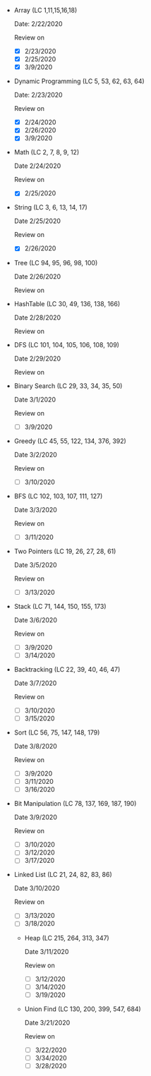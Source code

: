 - Array (LC 1,11,15,16,18) 

  Date: 2/22/2020

  Review on 
  - [x] 2/23/2020
  - [x] 2/25/2020
  - [x] 3/9/2020

- Dynamic Programming (LC 5, 53, 62, 63, 64)
  
  Date: 2/23/2020

  Review on
  - [x] 2/24/2020
  - [x] 2/26/2020
  - [x] 3/9/2020
  
- Math (LC 2, 7, 8, 9, 12)

  Date 2/24/2020
  
  Review on 
  - [x] 2/25/2020
  
- String (LC 3, 6, 13, 14, 17)
 
  Date 2/25/2020
   
  Review on 
  - [x] 2/26/2020
   
- Tree (LC 94, 95, 96, 98, 100)
   
  Date 2/26/2020
     
  Review on 
     
- HashTable (LC 30, 49, 136, 138, 166)
     
  Date 2/28/2020
       
  Review on 
  
- DFS (LC 101, 104, 105, 106, 108, 109)

  Date 2/29/2020
       
  Review on 

- Binary Search (LC 29, 33, 34, 35, 50)

  Date 3/1/2020
       
  Review on
  - [ ] 3/9/2020

- Greedy (LC 45, 55, 122, 134, 376, 392)

  Date 3/2/2020
       
  Review on 
  - [ ] 3/10/2020

- BFS (LC 102, 103, 107, 111, 127)

  Date 3/3/2020
       
  Review on 
  - [ ] 3/11/2020

- Two Pointers (LC 19, 26, 27, 28, 61)

  Date 3/5/2020
       
  Review on 
  - [ ] 3/13/2020

- Stack (LC 71, 144, 150, 155, 173)

  Date 3/6/2020
       
  Review on
  - [ ] 3/9/2020
  - [ ] 3/14/2020
  
- Backtracking (LC 22, 39, 40, 46, 47)

  Date 3/7/2020
       
  Review on
  - [ ] 3/10/2020
  - [ ] 3/15/2020

- Sort (LC 56, 75, 147, 148, 179)

  Date 3/8/2020
       
  Review on 
  - [ ] 3/9/2020
  - [ ] 3/11/2020
  - [ ] 3/16/2020

- Bit Manipulation (LC 78, 137, 169, 187, 190)

  Date 3/9/2020
       
  Review on 
  - [ ] 3/10/2020
  - [ ] 3/12/2020
  - [ ] 3/17/2020
  
- Linked List (LC 21, 24, 82, 83, 86)

  Date 3/10/2020
       
  Review on 
  - [ ] 3/13/2020
  - [ ] 3/18/2020
  
  - Heap (LC 215, 264, 313, 347)
  
    Date 3/11/2020
         
    Review on 
    - [ ] 3/12/2020
    - [ ] 3/14/2020
    - [ ] 3/19/2020
    
  - Union Find (LC 130, 200, 399, 547, 684)
  
    Date 3/21/2020
         
    Review on 
    - [ ] 3/22/2020
    - [ ] 3/34/2020
    - [ ] 3/28/2020
